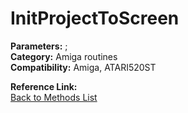 # InitProjectToScreen

**Parameters:** ;  
**Category:** Amiga routines  
**Compatibility:** Amiga, ATARI520ST  

**Reference Link:**  
[Back to Methods List](../../SUMMARY.md)
